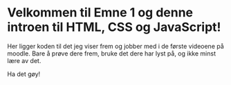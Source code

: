 #  Velkommen til Emne 1 og denne introen til HTML, CSS og JavaScript!

Her ligger koden til det jeg viser frem og jobber med i de første videoene på moodle. 
Bare å prøve dere frem, bruke det dere har lyst på, og ikke minst lære av det. 

Ha det gøy!
